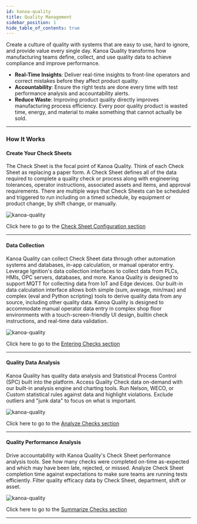 ```yaml
---
id: kanoa-quality
title: Quality Management
sidebar_position: 1
hide_table_of_contents: true
---
```


Create a culture of quality with systems that are easy to use, hard to ignore, and provide value every single day. 
Kanoa Quality transforms how manufacturing teams define, collect, and use quality data to achieve compliance and improve performance.

* **Real-Time Insights**: Deliver real-time insights to front-line operators and correct mistakes before they affect product quality.
* **Accountability**: Ensure the right tests are done every time with test performance analysis and accountability alerts.
* **Reduce Waste**: Improving product quality directly improves manufacturing process efficiency. Every poor quality product is wasted time, energy, and material to make something that cannot actually be sold.
***
### How It Works

#### Create Your Check Sheets
The Check Sheet is the focal point of Kanoa Quality. Think of each Check Sheet as replacing a paper form.
A Check Sheet defines all of the data required to complete a quality check or process along with engineering tolerances, operator instructions, associated assets and items, and approval requirements.
There are multiple ways that Check Sheets can be scheduled and triggered to run including on a timed schedule, by equipment or product change, by shift change, or manually.

![kanoa-quality](/img/quality/quality-config-check-table.png)

Click here to go to the [Check Sheet Configuration section](configuration/quality/check-sheets)
***
#### Data Collection
Kanoa Quality can collect Check Sheet data through other automation systems and databases, in-app calculation, or manual operator entry.
Leverage Ignition's data collection interfaces to collect data from PLCs, HMIs, OPC servers, databases, and more. Kanoa Quality is designed to support MQTT for collecting data from IoT and Edge devices.
Our built-in data calculation interface allows both simple (sum, average, min/max) and complex (eval and Python scripting) tools to derive quality data from any source, including other quality data.
Kanoa Quality is designed to accommodate manual operator data entry in complex shop floor environments with a touch-screen-friendly UI design, builtin check instructions, and real-time data validation.

![kanoa-quality](/img/quality/quality-check.png) 

Click here to go to the [Entering Checks section](kanoa-quality/check-sheet)
***
#### Quality Data Analysis
Kanoa Quality has quality data analysis and Statistical Process Control (SPC) built into the platform.
Access Quality Check data on-demand with our built-in analysis engine and charting tools.
Run Nelson, WECO, or Custom statistical rules against data and highlight violations. Exclude outliers and "junk data" to focus on what is important. 

![kanoa-quality](/img/quality/qualityDetail.png) 

Click here to go to the [Analyze Checks section](kanoa-quality/check-details)
***
#### Quality Performance Analysis
Drive accountability with Kanoa Quality's Check Sheet performance analysis tools. See how many checks were completed on-time as-expected and which may have been late, rejected, or missed.
Analyze Check Sheet completion time against expectations to make sure teams are running tests efficiently.
Filter quality efficacy data by Check Sheet, department, shift or asset.

![kanoa-quality](/img/quality/quality-analysis-check-summary.png) 

Click here to go to the [Summarize Checks section](kanoa-quality/check-summary)
***
